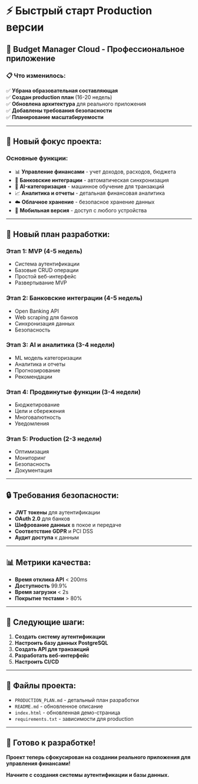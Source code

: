 # ⚡ Быстрый старт Production версии

## 🚀 Budget Manager Cloud - Профессиональное приложение

### 📋 **Что изменилось:**

✅ **Убрана образовательная составляющая**  
✅ **Создан production план** (16-20 недель)  
✅ **Обновлена архитектура** для реального приложения  
✅ **Добавлены требования безопасности**  
✅ **Планирование масштабируемости**  

---

## 🎯 **Новый фокус проекта:**

### **Основные функции:**
- 📊 **Управление финансами** - учет доходов, расходов, бюджета
- 🏦 **Банковские интеграции** - автоматическая синхронизация
- 🤖 **AI-категоризация** - машинное обучение для транзакций
- 📈 **Аналитика и отчеты** - детальная финансовая аналитика
- ☁️ **Облачное хранение** - безопасное хранение данных
- 📱 **Мобильная версия** - доступ с любого устройства

---

## 📅 **Новый план разработки:**

### **Этап 1: MVP (4-5 недель)**
- Система аутентификации
- Базовые CRUD операции
- Простой веб-интерфейс
- Развертывание MVP

### **Этап 2: Банковские интеграции (4-5 недель)**
- Open Banking API
- Web scraping для банков
- Синхронизация данных
- Безопасность

### **Этап 3: AI и аналитика (3-4 недели)**
- ML модель категоризации
- Аналитика и отчеты
- Прогнозирование
- Рекомендации

### **Этап 4: Продвинутые функции (3-4 недели)**
- Бюджетирование
- Цели и сбережения
- Многовалютность
- Уведомления

### **Этап 5: Production (2-3 недели)**
- Оптимизация
- Мониторинг
- Безопасность
- Документация

---

## 🔒 **Требования безопасности:**

- **JWT токены** для аутентификации
- **OAuth 2.0** для банков
- **Шифрование данных** в покое и передаче
- **Соответствие GDPR** и PCI DSS
- **Аудит доступа** к данным

---

## 📊 **Метрики качества:**

- **Время отклика API** < 200ms
- **Доступность** 99.9%
- **Время загрузки** < 2s
- **Покрытие тестами** > 80%

---

## 🚀 **Следующие шаги:**

1. **Создать систему аутентификации**
2. **Настроить базу данных PostgreSQL**
3. **Создать API для транзакций**
4. **Разработать веб-интерфейс**
5. **Настроить CI/CD**

---

## 📁 **Файлы проекта:**

- `PRODUCTION_PLAN.md` - детальный план разработки
- `README.md` - обновленное описание
- `index.html` - обновленная демо-страница
- `requirements.txt` - зависимости для production

---

## 🎉 **Готово к разработке!**

**Проект теперь сфокусирован на создании реального приложения для управления финансами!**

**Начните с создания системы аутентификации и базы данных.**


